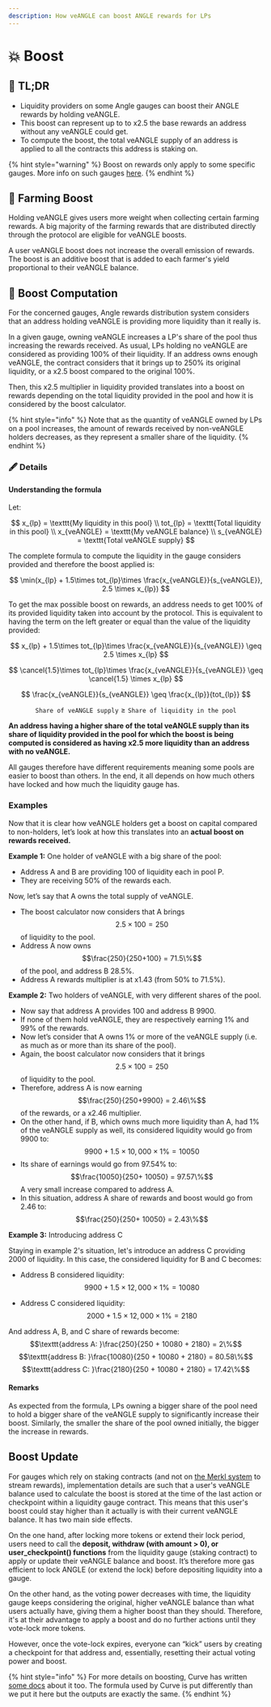 ```yaml
---
description: How veANGLE can boost ANGLE rewards for LPs
---
```


# 💥 Boost

## 🔎 TL;DR

- Liquidity providers on some Angle gauges can boost their ANGLE rewards by holding veANGLE.
- This boost can represent up to to x2.5 the base rewards an address without any veANGLE could get.
- To compute the boost, the total veANGLE supply of an address is applied to all the contracts this address is staking on.

{% hint style="warning" %}
Boost on rewards only apply to some specific gauges. More info on such gauges [here](https://developers.angle.money/overview/smart-contracts/mainnet-contracts#gauges).
{% endhint %}

## 🚜 Farming Boost

Holding veANGLE gives users more weight when collecting certain farming rewards. A big majority of the farming rewards that are distributed directly through the protocol are eligible for veANGLE boosts.

A user veANGLE boost does not increase the overall emission of rewards. The boost is an additive boost that is added to each farmer's yield proportional to their veANGLE balance.

## 🧮 Boost Computation

For the concerned gauges, Angle rewards distribution system considers that an address holding veANGLE is providing more liquidity than it really is.

In a given gauge, owning veANGLE increases a LP's share of the pool thus increasing the rewards received. As usual, LPs holding no veANGLE are considered as providing 100% of their liquidity. If an address owns enough veANGLE, the contract considers that it brings up to 250% its original liquidity, or a x2.5 boost compared to the original 100%.

Then, this x2.5 multiplier in liquidity provided translates into a boost on rewards depending on the total liquidity provided in the pool and how it is considered by the boost calculator.

{% hint style="info" %}
Note that as the quantity of veANGLE owned by LPs on a pool increases, the amount of rewards received by non-veANGLE holders decreases, as they represent a smaller share of the liquidity.
{% endhint %}

### 🖋️ Details

#### Understanding the formula

Let:

$$
x_{lp} = \texttt{My liquidity in this pool} \\ tot_{lp} = \texttt{Total liquidity in this pool} \\ x_{veANGLE} = \texttt{My veANGLE balance} \\ s_{veANGLE} = \texttt{Total veANGLE supply}
$$

The complete formula to compute the liquidity in the gauge considers provided and therefore the boost applied is:

$$
\min(x_{lp} + 1.5\times tot_{lp}\times \frac{x_{veANGLE}}{s_{veANGLE}}, 2.5 \times x_{lp})
$$

To get the max possible boost on rewards, an address needs to get 100% of its provided liquidity taken into account by the protocol. This is equivalent to having the term on the left greater or equal than the value of the liquidity provided:

$$
x_{lp} + 1.5\times tot_{lp}\times \frac{x_{veANGLE}}{s_{veANGLE}} \geq 2.5 \times x_{lp}
$$

$$
\cancel{1.5}\times tot_{lp}\times \frac{x_{veANGLE}}{s_{veANGLE}} \geq \cancel{1.5} \times x_{lp}
$$

$$
\frac{x_{veANGLE}}{s_{veANGLE}} \geq \frac{x_{lp}}{tot_{lp}}
$$

$$
\texttt{Share of veANGLE supply} \geq \texttt{Share of liquidity in the pool}
$$

**An address having a higher share of the total veANGLE supply than its share of liquidity provided in the pool for which the boost is being computed is considered as having x2.5 more liquidity than an address with no veANGLE.**

All gauges therefore have different requirements meaning some pools are easier to boost than others. In the end, it all depends on how much others have locked and how much the liquidity gauge has.

### Examples

Now that it is clear how veANGLE holders get a boost on capital compared to non-holders, let’s look at how this translates into an **actual boost on rewards received.**

**Example 1:** One holder of veANGLE with a big share of the pool:

- Address A and B are providing 100 of liquidity each in pool P.
- They are receiving 50% of the rewards each.

Now, let’s say that A owns the total supply of veANGLE.

- The boost calculator now considers that A brings $$2.5  \times100 = 250$$ of liquidity to the pool.
- Address A now owns $$\frac{250}{250+100} = 71.5\%$$ of the pool, and address B 28.5%.
- Address A rewards multiplier is at x1.43 (from 50% to 71.5%).

**Example 2:** Two holders of veANGLE, with very different shares of the pool.

- Now say that address A provides 100 and address B 9900.
- If none of them hold veANGLE, they are respectively earning 1% and 99% of the rewards.
- Now let’s consider that A owns 1% or more of the veANGLE supply (i.e. as much as or more than its share of the pool).
- Again, the boost calculator now considers that it brings $$2.5  \times100 = 250$$ of liquidity to the pool.
- Therefore, address A is now earning $$\frac{250}{250+9900} = 2.46\%$$ of the rewards, or a x2.46 multiplier.
- On the other hand, if B, which owns much more liquidity than A, had 1% of the veANGLE supply as well, its considered liquidity would go from 9900 to: $$9900 + 1.5 \times 10,000 \times 1\% = 10050$$
- Its share of earnings would go from 97.54% to: $$\frac{10050}{250+ 10050} = 97.57\%$$
  A very small increase compared to address A.
- In this situation, address A share of rewards and boost would go from 2.46 to:
  $$\frac{250}{250+ 10050} = 2.43\%$$

**Example 3:** Introducing address C

Staying in example 2's situation, let's introduce an address C providing 2000 of liquidity. In this case, the considered liquidity for B and C becomes:

- Address B considered liquidity:
  $$9900 + 1.5 \times 12,000 \times 1\% = 10080$$

- Address C considered liquidity:
  $$2000 + 1.5 \times 12,000 \times 1\% = 2180$$

And address A, B, and C share of rewards become:
$$\texttt{address A: }\frac{250}{250 + 10080 + 2180} = 2\%$$
$$\texttt{address B: }\frac{10080}{250 + 10080 + 2180} = 80.58\%$$
$$\texttt{address C: }\frac{2180}{250 + 10080 + 2180} = 17.42\%$$

#### Remarks

As expected from the formula, LPs owning a bigger share of the pool need to hold a bigger share of the veANGLE supply to significantly increase their boost. Similarly, the smaller the share of the pool owned initially, the bigger the increase in rewards.

## Boost Update

For gauges which rely on staking contracts (and not on [the Merkl system](../../merkl/introduction.md) to stream rewards), implementation details are such that a user's veANGLE balance used to calculate the boost is stored at the time of the last action or checkpoint within a liquidity gauge contract. This means that this user's boost could stay higher than it actually is with their current veANGLE balance. It has two main side effects.

On the one hand, after locking more tokens or extend their lock period, users need to call the **deposit, withdraw (with amount > 0), or user_checkpoint() functions** from the liquidity gauge (staking contract) to apply or update their veANGLE balance and boost. It’s therefore more gas efficient to lock ANGLE (or extend the lock) before depositing liquidity into a gauge.

On the other hand, as the voting power decreases with time, the liquidity gauge keeps considering the original, higher veANGLE balance than what users actually have, giving them a higher boost than they should. Therefore, it's at their advantage to apply a boost and do no further actions until they vote-lock more tokens.

However, once the vote-lock expires, everyone can “kick” users by creating a checkpoint for that address and, essentially, resetting their actual voting power and boost.

{% hint style="info" %}
For more details on boosting, Curve has written [some docs](https://curve.readthedocs.io/dao-gauges.html) about it too. The formula used by Curve is put differently than we put it here but the outputs are exactly the same.
{% endhint %}

